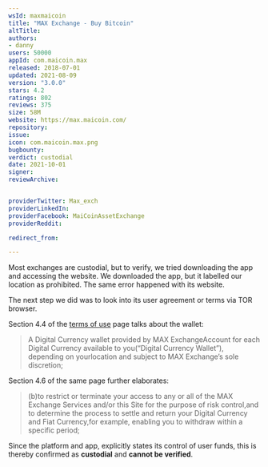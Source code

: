 ```yaml
---
wsId: maxmaicoin
title: "MAX Exchange - Buy Bitcoin"
altTitle: 
authors:
- danny
users: 50000
appId: com.maicoin.max
released: 2018-07-01
updated: 2021-08-09
version: "3.0.0"
stars: 4.2
ratings: 802
reviews: 375
size: 58M
website: https://max.maicoin.com/
repository: 
issue: 
icon: com.maicoin.max.png
bugbounty: 
verdict: custodial
date: 2021-10-01
signer: 
reviewArchive:


providerTwitter: Max_exch
providerLinkedIn: 
providerFacebook: MaiCoinAssetExchange
providerReddit: 

redirect_from:

---
```



Most exchanges are custodial, but to verify, we tried downloading the app and accessing the website. We downloaded the app, but it labelled our location as prohibited. The same error happened with its website. 

The next step we did was to look into its user agreement or terms via TOR browser.

Section 4.4 of the [terms of use](https://assets.maicoin.com/max/MAX-Terms-of-Use.pdf) page talks about the wallet:

> A  Digital  Currency wallet provided  by MAX  ExchangeAccount for  each Digital Currency available to you(“Digital Currency Wallet”), depending on yourlocation and subject to MAX Exchange’s sole discretion; 

Section 4.6 of the same page further elaborates:

> (b)to restrict or terminate your access to any or all of the MAX Exchange Services and/or this Site for the purpose of risk control,and to determine the process to settle and return your Digital Currency and Fiat Currency,for example, enabling you to withdraw within a specific period;

Since the platform and app, explicitly states its control of user funds, this is thereby confirmed as **custodial** and **cannot be verified**.
